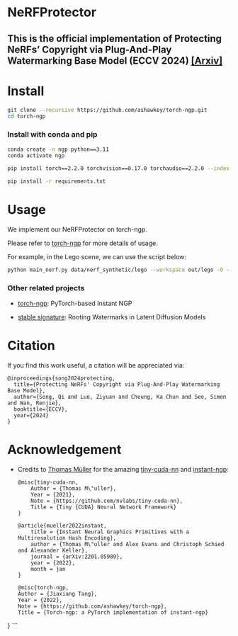# NeRFProtector
## This is the official implementation of Protecting NeRFs’ Copyright via Plug-And-Play Watermarking Base Model (ECCV 2024)  [[Arxiv]](https://arxiv.org/abs/2407.07735)

# Install
```bash
git clone --recursive https://github.com/ashawkey/torch-ngp.git
cd torch-ngp
```

### Install with conda and pip
```bash
conda create -n ngp python==3.11
conda activate ngp

pip install torch==2.2.0 torchvision==0.17.0 torchaudio==2.2.0 --index-url https://download.pytorch.org/whl/cu121

pip install -r requirements.txt

```

# Usage

We implement our NeRFProtector on torch-ngp. 

Please refer to [torch-ngp](https://github.com/ashawkey/torch-ngp) for more details of usage.

For example, in the Lego scene, we can use the script below:
```bash
python main_nerf.py data/nerf_synthetic/lego --workspace out/lego -O --bound 1.0 --scale 0.8 --dt_gamma 0 --lambda1 0.001 --iters 10000 --lr 4e-2 --ml_sample True
```


### Other related projects

* [torch-ngp](https://github.com/ashawkey/torch-ngp): PyTorch-based Instant NGP

* [stable signature](https://github.com/facebookresearch/stable_signature): Rooting Watermarks in Latent Diffusion Models


# Citation

If you find this work useful, a citation will be appreciated via:
```
@inproceedings{song2024protecting,
  title={Protecting NeRFs' Copyright via Plug-And-Play Watermarking Base Model},
  author={Song, Qi and Luo, Ziyuan and Cheung, Ka Chun and See, Simon and Wan, Renjie},
  booktitle={ECCV},
  year={2024}
}
```

# Acknowledgement

* Credits to [Thomas Müller](https://tom94.net/) for the amazing [tiny-cuda-nn](https://github.com/NVlabs/tiny-cuda-nn) and [instant-ngp](https://github.com/NVlabs/instant-ngp):
    ```
    @misc{tiny-cuda-nn,
        Author = {Thomas M\"uller},
        Year = {2021},
        Note = {https://github.com/nvlabs/tiny-cuda-nn},
        Title = {Tiny {CUDA} Neural Network Framework}
    }

    @article{mueller2022instant,
        title = {Instant Neural Graphics Primitives with a Multiresolution Hash Encoding},
        author = {Thomas M\"uller and Alex Evans and Christoph Schied and Alexander Keller},
        journal = {arXiv:2201.05989},
        year = {2022},
        month = jan
    }
    
    @misc{torch-ngp,
    Author = {Jiaxiang Tang},
    Year = {2022},
    Note = {https://github.com/ashawkey/torch-ngp},
    Title = {Torch-ngp: a PyTorch implementation of instant-ngp}
}
    ```

